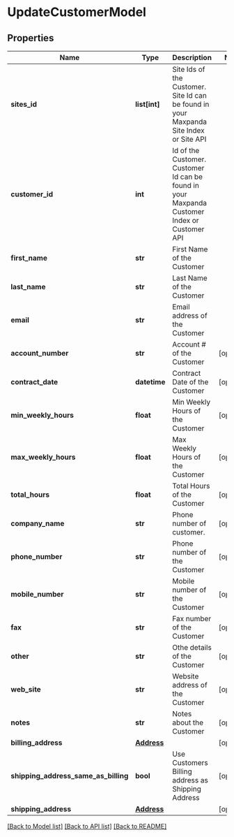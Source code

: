 # UpdateCustomerModel

## Properties
Name | Type | Description | Notes
------------ | ------------- | ------------- | -------------
**sites_id** | **list[int]** | Site Ids of the Customer. Site Id can be found in your Maxpanda Site Index or Site API | 
**customer_id** | **int** | Id of the Customer. Customer Id can be found in your Maxpanda Customer Index or Customer API | 
**first_name** | **str** | First Name of the Customer | 
**last_name** | **str** | Last Name of the Customer | 
**email** | **str** | Email address of the Customer | 
**account_number** | **str** | Account # of the Customer | [optional] 
**contract_date** | **datetime** | Contract Date of the Customer | [optional] 
**min_weekly_hours** | **float** | Min Weekly Hours of the Customer | [optional] 
**max_weekly_hours** | **float** | Max Weekly Hours of the Customer | [optional] 
**total_hours** | **float** | Total Hours of the Customer | [optional] 
**company_name** | **str** | Phone number of customer. | [optional] 
**phone_number** | **str** | Phone number of the Customer | [optional] 
**mobile_number** | **str** | Mobile number of the Customer | [optional] 
**fax** | **str** | Fax number of the Customer | [optional] 
**other** | **str** | Othe details of the Customer | [optional] 
**web_site** | **str** | Website address of the Customer | [optional] 
**notes** | **str** | Notes about the Customer | [optional] 
**billing_address** | [**Address**](Address.md) |  | [optional] 
**shipping_address_same_as_billing** | **bool** | Use Customers Billing address as Shipping Address | [optional] 
**shipping_address** | [**Address**](Address.md) |  | [optional] 

[[Back to Model list]](../README.md#documentation-for-models) [[Back to API list]](../README.md#documentation-for-api-endpoints) [[Back to README]](../README.md)

